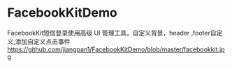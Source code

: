 # FacebookKitDemo
FacebookKit短信登录使用高级 UI 管理工具，自定义背景，header ,footer自定义,添加自定义点击事件
https://github.com/jiangpan1/FacebookKitDemo/blob/master/facebookkit.jpg